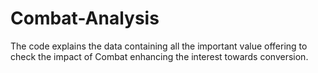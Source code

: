 # Combat-Analysis
The code explains the data containing all the important value offering to check the impact of Combat enhancing the interest towards conversion. 
